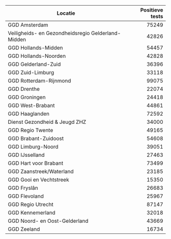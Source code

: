 | Locatie | Positieve tests |
|---------|----------------:|
| GGD Amsterdam                            | 75249 |
| Veiligheids- en Gezondheidsregio Gelderland-Midden | 42826 |
| GGD Hollands-Midden                      | 54457 |
| GGD Hollands-Noorden                     | 42828 |
| GGD Gelderland-Zuid                      | 36396 |
| GGD Zuid-Limburg                         | 33118 |
| GGD Rotterdam-Rijnmond                   | 99075 |
| GGD Drenthe                              | 22074 |
| GGD Groningen                            | 24418 |
| GGD West-Brabant                         | 44861 |
| GGD Haaglanden                           | 72592 |
| Dienst Gezondheid & Jeugd ZHZ            | 34000 |
| GGD Regio Twente                         | 49165 |
| GGD Brabant-Zuidoost                     | 54608 |
| GGD Limburg-Noord                        | 39051 |
| GGD IJsselland                           | 27463 |
| GGD Hart voor Brabant                    | 73499 |
| GGD Zaanstreek/Waterland                 | 23185 |
| GGD Gooi en Vechtstreek                  | 15350 |
| GGD Fryslân                              | 26683 |
| GGD Flevoland                            | 25967 |
| GGD Regio Utrecht                        | 87147 |
| GGD Kennemerland                         | 32018 |
| GGD Noord- en Oost-Gelderland            | 43669 |
| GGD Zeeland                              | 16734 |
